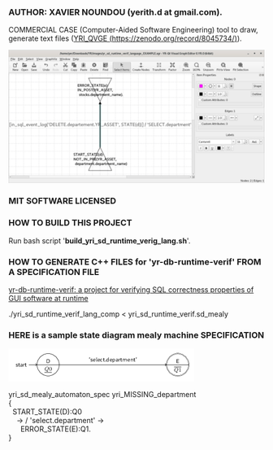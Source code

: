 
### AUTHOR: XAVIER NOUNDOU (yerith.d at gmail.com).


COMMERCIAL CASE (Computer-Aided Software Engineering) tool
to draw, generate text files ([YRI_QVGE (https://zenodo.org/record/8045734/)](https://zenodo.org/record/8045734/)).

![YRI_QVGE CASE (Computer-Aided Software Engineering) tool](https://github.com/yerithd/yri_sd_runtime_verif_lang/blob/master/YRI_QVGE_screenshot.png?raw=true)


### MIT SOFTWARE LICENSED


### HOW TO BUILD THIS PROJECT

Run bash script '**build_yri_sd_runtime_verig_lang.sh**'.


### HOW TO GENERATE C++ FILES for 'yr-db-runtime-verif' FROM A SPECIFICATION FILE

[yr-db-runtime-verif: a project for verifying SQL correctness properties of GUI software at runtime](https://github.com/yerithd/yr-db-runtime-verif)

./yri_sd_runtime_verif_lang_comp < yri_sd_runtime_verif.sd_mealy


### HERE is a sample state diagram mealy machine SPECIFICATION

![yri_test_input_2](test_inputs/yri_test_input_2.png)

yri_sd_mealy_automaton_spec yri_MISSING_department<br />
{<br />
 &nbsp;&nbsp;START_STATE(D):Q0<br />
 &nbsp;&nbsp;&nbsp;&nbsp;-> / 'select.department' -><br />
 &nbsp;&nbsp;&nbsp;&nbsp;&nbsp;&nbsp;ERROR_STATE(E):Q1.<br />
}


